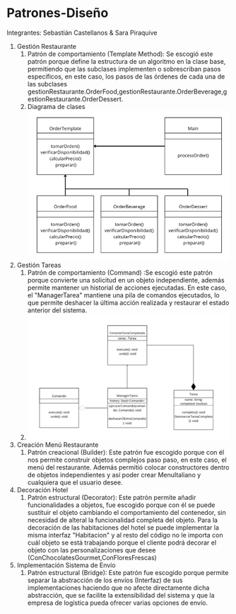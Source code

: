 # Patrones-Diseño
Integrantes: Sebastián Castellanos & Sara Piraquive

1. Gestión Restaurante
   1. Patrón de comportamiento (Template Method): Se escogió este patrón porque define la estructura de un algoritmo en la clase base, permitiendo que las subclases implementen o sobrescriban pasos específicos, en este caso, los pasos de las órdenes de cada una de las subclases gestionRestaurante.OrderFood,gestionRestaurante.OrderBeverage,gestionRestaurante.OrderDessert.
   2. Diagrama de clases ![img.png](img.png)
2. Gestión Tareas
   1. Patrón de comportamiento (Command) :Se escogió este patrón porque convierte una solicitud en un objeto independiente, además permite mantener un historial de acciones ejecutadas. En este caso, el "ManagerTarea" mantiene una pila de comandos ejecutados, lo que permite deshacer la última acción realizada y restaurar el estado anterior del sistema.
   2. ![img_1.png](img_1.png)
3. Creación Menú Restaurante
   1. Patrón creacional (Builder): Este patrón fue escogido porque con él nos permite construir objetos complejos paso paso, en este caso, el menú del restaurante. Además permitió colocar constructores dentro de objetos independientes y así poder crear MenuItaliano y cualquiera que el usuario desee.
4. Decoración Hotel
   1. Patrón estructural (Decorator): Este patrón permite añadir funcionalidades a objetos, fue escogido porque con él se puede sustituir el objeto cambiando el comportamiento del contenedor, sin necesidad de alteral la funcionalidad completa del objeto. Para la decoración de las habitaciones del hotel se puede implementar la misma interfaz "Habitacion" y al resto del código no le importa con cuál objeto se está trabajando porque el cliente podrá decorar el objeto con las personalizaciones que desee (ConChocolatesGourmet,ConFloresFrescas)
5. Implementación Sistema de Envío
   1. Patrón estructural (Bridge): Este patrón fue escogido porque permite separar la abstracción de los envíos (Interfaz) de sus implementaciones haciendo que no afecte directamente dicha abstracción, que se facilite la extensibilidad del sistema y que la empresa de logística pueda ofrecer varias opciones de envío.